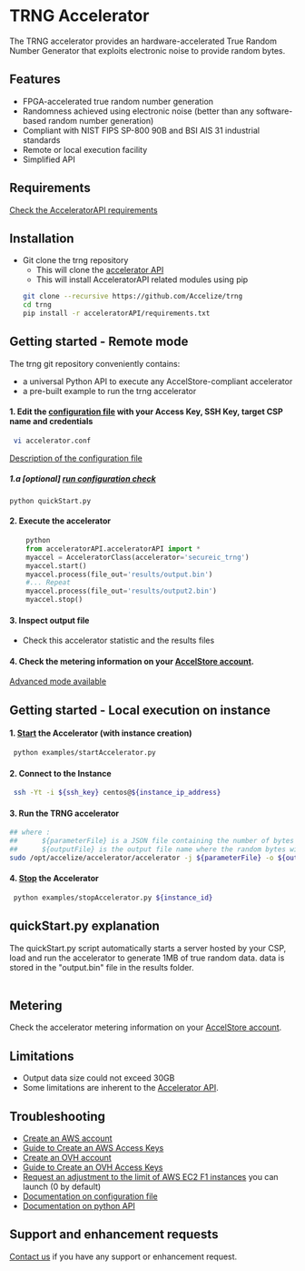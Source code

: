 # TRNG Accelerator
The TRNG accelerator provides an hardware-accelerated True Random Number Generator that exploits electronic noise to provide random bytes.<br/>

## Features
+ FPGA-accelerated true random number generation
+ Randomness achieved using electronic noise (better than any software-based random number generation)
+ Compliant with NIST FIPS SP-800 90B and BSI AIS 31 industrial standards
+ Remote or local execution facility
+ Simplified API

## Requirements
[Check the AcceleratorAPI requirements](https://github.com/Accelize/acceleratorAPI/blob/master/readme.md#requirements)

## Installation

- Git clone the trng repository
  - This will clone the [accelerator API](https://github.com/Accelize/AcceleratorAPI)
  - This will install AcceleratorAPI related modules using pip
  ```sh
  git clone --recursive https://github.com/Accelize/trng
  cd trng
  pip install -r acceleratorAPI/requirements.txt
  ```

## Getting started - Remote mode

The trng git repository conveniently contains:
- a universal Python API to execute any AccelStore-compliant accelerator
- a pre-built example to run the trng accelerator


#### 1. Edit the [configuration file](accelerator.conf) with your Access Key, SSH Key, target CSP name and credentials
```sh
 vi accelerator.conf
```
[Description of the configuration file ](https://github.com/Accelize/acceleratorAPI/blob/master/docs/api-guide/configuration_file.md)



##### 1.a [optional] [run configuration check](#script-quickstartpy) 
    python quickStart.py


#### 2. Execute the accelerator
```python
    python
    from acceleratorAPI.acceleratorAPI import *
    myaccel = AcceleratorClass(accelerator='secureic_trng')
    myaccel.start()
    myaccel.process(file_out='results/output.bin')
    #... Repeat 
    myaccel.process(file_out='results/output2.bin')
    myaccel.stop()
```
#### 3. Inspect output file 

- Check this accelerator statistic and the results files

#### 4. Check the metering information on your [AccelStore account](https://accelstore.accelize.com/user/applications). 

[Advanced mode available](https://github.com/Accelize/acceleratorAPI/blob/master/ocs/tutorial/)

## Getting started - Local execution on instance

#### 1. [Start](examples/startAccelerator.py) the Accelerator (with instance creation)
```sh
 python examples/startAccelerator.py
```
#### 2. Connect to the Instance
```sh
 ssh -Yt -i ${ssh_key} centos@${instance_ip_address}
```

#### 3. Run the TRNG accelerator
```sh
## where :
##      ${parameterFile} is a JSON file containing the number of bytes to generate (example provided in 'examples' folder)
##      ${outputFile} is the output file name where the random bytes will be stored
sudo /opt/accelize/accelerator/accelerator -j ${parameterFile} -o ${outputFile} -m 1
```
#### 4. [Stop](examples/stopAccelerator.py) the Accelerator
```sh
 python examples/stopAccelerator.py ${instance_id}
```

## quickStart.py explanation 
The quickStart.py script automatically starts a server hosted by your CSP, load and run the accelerator to generate 1MB of true random data.
data is stored in the "output.bin" file in the results folder.<br/>
<br/>

## Metering
Check the accelerator metering information on your [AccelStore account](https://accelstore.accelize.com/user). 



## Limitations
+ Output data size could not exceed 30GB
+ Some limitations are inherent to the [Accelerator API](https://github.com/Accelize/AcceleratorAPI).



## Troubleshooting
- [Create an AWS account](https://portal.aws.amazon.com/billing/signup?nc2=h_ct&redirect_url=https%3A%2F%2Faws.amazon.com%2Fregistration-confirmation#/start)
- [Guide to Create an AWS Access Keys](https://docs.aws.amazon.com/IAM/latest/UserGuide/id_credentials_access-keys.html)
- [Create an OVH account](https://www.ovh.com/fr/support/new_nic.xml?redirectTo=https%3A%2F%2Fwww.ovh.com%2Fmanager%2Fcloud%2F%23%2F)
- [Guide to Create an OVH Access Keys](https://docs.ovh.com/ie/en/public-cloud/configure_user_access_to_horizon/)
- [Request an adjustment to the limit of AWS EC2 F1 instances](http://aws.amazon.com/contact-us/ec2-request) you can launch (0 by default)
- [Documentation on configuration file](https://github.com/Accelize/acceleratorAPI/blob/master/ocs/api-guide/configuration_file.md)
- [Documentation on python API ](https://github.com/Accelize/acceleratorAPI/blob/master/docs/api-guide/acceleratorclass.md)

## Support and enhancement requests
[Contact us](mailto:support@accelize.com) if you have any support or enhancement request.

